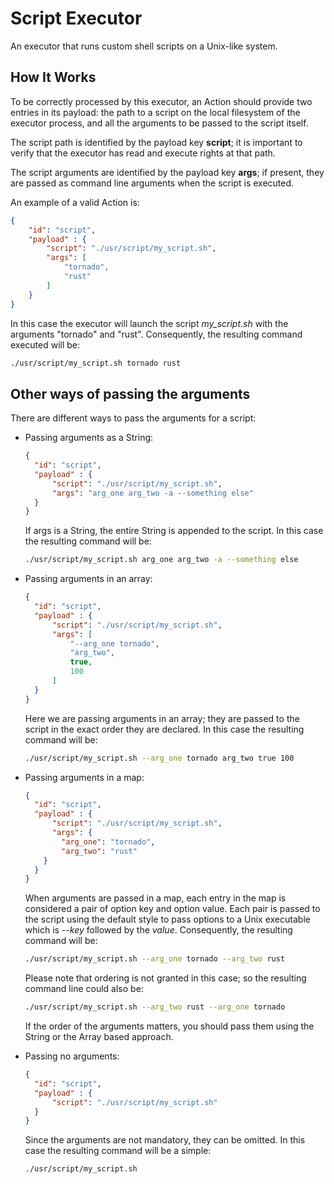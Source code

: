 # Script Executor

An executor that runs custom shell scripts on a Unix-like system.


## How It Works

To be correctly processed by this executor, an Action should provide two entries in its payload:
the path to a script on the local filesystem of the executor process, and all the arguments
to be passed to the script itself.

The script path is identified by the payload key __script__; it is important to verify that the
executor has read and execute rights at that path. 

The script arguments are identified by the payload key __args__;
if present, they are passed as command line arguments when the script
is executed.

An example of a valid Action is:
```json
{
    "id": "script",
    "payload" : {
        "script": "./usr/script/my_script.sh",
        "args": [
            "tornado",
            "rust"
        ] 
    }
}
```

In this case the executor will launch the script _my_script.sh_ with the arguments
"tornado" and "rust". Consequently, the resulting command executed will be:
```bash
./usr/script/my_script.sh tornado rust
```

## Other ways of passing the arguments
There are different ways to pass the arguments for a script:

- Passing arguments as a String:
  
  ```json
  {
    "id": "script",
    "payload" : {
        "script": "./usr/script/my_script.sh",
        "args": "arg_one arg_two -a --something else"
    }
  }
  ```

  If args is a String, the entire String is
  appended to the script. In this case the resulting command will be:
  
  ```bash
  ./usr/script/my_script.sh arg_one arg_two -a --something else 
  ```

- Passing arguments in an array:
  
  ```json
  {
    "id": "script",
    "payload" : {
        "script": "./usr/script/my_script.sh",
        "args": [
            "--arg_one tornado",
            "arg_two",
            true,
            100
        ] 
    }
  }
  ```
  
  Here we are passing arguments in an array; they are passed to the script in the exact order
  they are declared. In this case the resulting command will be:
  
  ```bash
  ./usr/script/my_script.sh --arg_one tornado arg_two true 100 
  ```

- Passing arguments in a map:
  
  ```json
  {
    "id": "script",
    "payload" : {
        "script": "./usr/script/my_script.sh",
        "args": {
          "arg_one": "tornado",
          "arg_two": "rust"
      }
    }
  }
  ```
  
  When arguments are passed in a map, each entry in the map is considered a pair of
  option key and option value. Each pair is passed to the script using the default style to 
  pass options to a Unix executable which is _--key_ followed by the _value_. 
  Consequently, the resulting command will be:
  
  ```bash
  ./usr/script/my_script.sh --arg_one tornado --arg_two rust
  ```

  Please note that ordering is not granted in this case; so the resulting command line
  could also be:
  
  ```bash
  ./usr/script/my_script.sh --arg_two rust --arg_one tornado
  ```
  
  If the order of the arguments matters, you should pass them using the String or
  the Array based approach.

- Passing no arguments:
  
  ```json
  {
    "id": "script",
    "payload" : {
        "script": "./usr/script/my_script.sh"
    }
  }
  ```
  
  Since the arguments are not mandatory, they can be omitted.
  In this case the resulting command will be a simple:
  
  ```bash
  ./usr/script/my_script.sh 
  ```
 